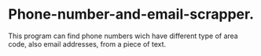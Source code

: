 # Phone-number-and-email-scrapper.
This program can find phone numbers wich have different type of area code, also email addresses, from a piece of text.

